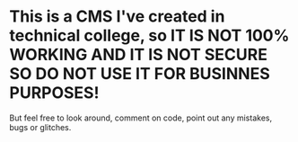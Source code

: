 # This is a CMS I've created in technical college, so IT IS NOT 100% WORKING AND IT IS NOT SECURE SO DO NOT USE IT FOR BUSINNES PURPOSES!
But feel free to look around, comment on code, point out any mistakes, bugs or glitches.
